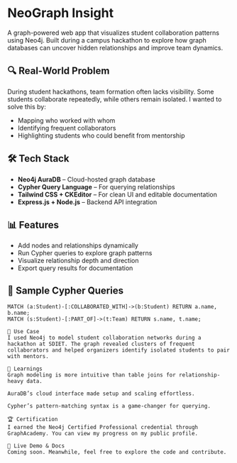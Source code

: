 # NeoGraph Insight

A graph-powered web app that visualizes student collaboration patterns using Neo4j. Built during a campus hackathon to explore how graph databases can uncover hidden relationships and improve team dynamics.

## 🔍 Real-World Problem

During student hackathons, team formation often lacks visibility. Some students collaborate repeatedly, while others remain isolated. I wanted to solve this by:
- Mapping who worked with whom
- Identifying frequent collaborators
- Highlighting students who could benefit from mentorship

## 🛠️ Tech Stack

- **Neo4j AuraDB** – Cloud-hosted graph database
- **Cypher Query Language** – For querying relationships
- **Tailwind CSS + CKEditor** – For clean UI and editable documentation
- **Express.js + Node.js** – Backend API integration

## 📊 Features

- Add nodes and relationships dynamically
- Run Cypher queries to explore graph patterns
- Visualize relationship depth and direction
- Export query results for documentation

## 🧪 Sample Cypher Queries

```cypher
MATCH (a:Student)-[:COLLABORATED_WITH]->(b:Student) RETURN a.name, b.name;
MATCH (s:Student)-[:PART_OF]->(t:Team) RETURN s.name, t.name;

📁 Use Case
I used Neo4j to model student collaboration networks during a hackathon at SDIET. The graph revealed clusters of frequent collaborators and helped organizers identify isolated students to pair with mentors.

📝 Learnings
Graph modeling is more intuitive than table joins for relationship-heavy data.

AuraDB’s cloud interface made setup and scaling effortless.

Cypher’s pattern-matching syntax is a game-changer for querying.

🏆 Certification
I earned the Neo4j Certified Professional credential through GraphAcademy. You can view my progress on my public profile.

🔗 Live Demo & Docs
Coming soon. Meanwhile, feel free to explore the code and contribute.
